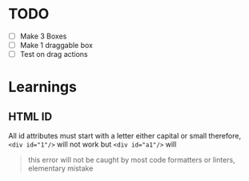 # TODO

- [ ] Make 3 Boxes
- [ ] Make 1 draggable box
- [ ] Test on drag actions

# Learnings

## HTML ID

All id attributes must start with a letter either capital or small therefore,<br>
`<div id="1"/>` will not work but `<div id="a1"/>` will

> this error will not be caught by most code formatters or linters, elementary mistake
